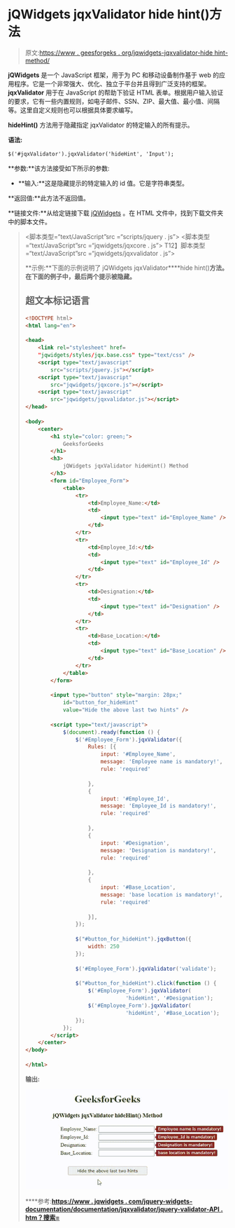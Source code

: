 # jQWidgets jqxValidator hide hint()方法

> 原文:[https://www . geesforgeks . org/jqwidgets-jqxvalidator-hide hint-method/](https://www.geeksforgeeks.org/jqwidgets-jqxvalidator-hidehint-method/)

**jQWidgets** 是一个 JavaScript 框架，用于为 PC 和移动设备制作基于 web 的应用程序。它是一个非常强大、优化、独立于平台并且得到广泛支持的框架。 **jqxValidator** 用于在 JavaScript 的帮助下验证 HTML 表单。根据用户输入验证的要求，它有一些内置规则，如电子邮件、SSN、ZIP、最大值、最小值、间隔等。这里自定义规则也可以根据具体要求编写。

**hideHint()** 方法用于隐藏指定 jqxValidator 的特定输入的所有提示。

**语法:**

```html
$('#jqxValidator').jqxValidator('hideHint', 'Input');
```

**参数:**该方法接受如下所示的参数:

*   **输入:**这是隐藏提示的特定输入的 id 值。它是字符串类型。

**返回值:**此方法不返回值。

**链接文件:**从给定链接下载 [jQWidgets](https://www.jqwidgets.com/download/) 。在 HTML 文件中，找到下载文件夹中的脚本文件。

> <link rel="”stylesheet”" href="”jqwidgets/styles/jqx.base.css”" type="”text/css”">
> <脚本类型=“text/JavaScript”src =“scripts/jquery . js”></脚本>
> <脚本类型=“text/JavaScript”src =“jqwidgets/jqxcore . js”></脚本>
> T12】脚本类型=“text/JavaScript”src =“jqwidgets/jqxvalidator . js”></脚本

**示例:**下面的示例说明了 jQWidgets jqxValidator****hide hint()**方法。在下面的例子中，最后两个提示被隐藏。**

## **超文本标记语言**

```html
<!DOCTYPE html>
<html lang="en">

<head>
    <link rel="stylesheet" href=
    "jqwidgets/styles/jqx.base.css" type="text/css" />
    <script type="text/javascript" 
        src="scripts/jquery.js"></script>
    <script type="text/javascript" 
        src="jqwidgets/jqxcore.js"></script>
    <script type="text/javascript" 
        src="jqwidgets/jqxvalidator.js"></script>
</head>

<body>
    <center>
        <h1 style="color: green;">
            GeeksforGeeks
        </h1>
        <h3>
            jQWidgets jqxValidator hideHint() Method
        </h3>
        <form id="Employee_Form">
            <table>
                <tr>
                    <td>Employee_Name:</td>
                    <td>
                        <input type="text" id="Employee_Name" />
                    </td>
                </tr>
                <tr>
                    <td>Employee_Id:</td>
                    <td>
                        <input type="text" id="Employee_Id" />
                    </td>
                </tr>
                <tr>
                    <td>Designation:</td>
                    <td>
                        <input type="text" id="Designation" />
                    </td>
                </tr>
                <tr>
                    <td>Base_Location:</td>
                    <td>
                        <input type="text" id="Base_Location" />
                    </td>
                </tr>
            </table>
        </form>

        <input type="button" style="margin: 28px;" 
            id="button_for_hideHint" 
            value="Hide the above last two hints" />

        <script type="text/javascript">
            $(document).ready(function () {
                $('#Employee_Form').jqxValidator({
                    Rules: [{
                        input: '#Employee_Name',
                        message: 'Employee name is mandatory!',
                        rule: 'required'

                    },
                    {
                        input: '#Employee_Id',
                        message: 'Employee_Id is mandatory!',
                        rule: 'required'

                    },
                    {
                        input: '#Designation',
                        message: 'Designation is mandatory!',
                        rule: 'required'

                    },
                    {
                        input: '#Base_Location',
                        message: 'base location is mandatory!',
                        rule: 'required'

                    }],
                });

                $("#button_for_hideHint").jqxButton({
                    width: 250
                });

                $('#Employee_Form').jqxValidator('validate');

                $("#button_for_hideHint").click(function () {
                    $('#Employee_Form').jqxValidator(
                                'hideHint', '#Designation');
                    $('#Employee_Form').jqxValidator(
                                'hideHint', '#Base_Location');
                });
            });
        </script>
    </center>
</body>

</html>
```

****输出:****

**![](img/28cd71d2c8d9770d1f73f1a22af19e11.png)**

****参考:**[https://www . jqwidgets . com/jquery-widgets-documentation/documentation/jqxvalidator/jquery-validator-API . htm？搜索=](https://www.jqwidgets.com/jquery-widgets-documentation/documentation/jqxvalidator/jquery-validator-api.htm?search=)**